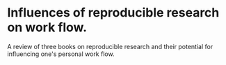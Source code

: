 # Influences of reproducible research on work flow. 

A review of three books on reproducible research and their potential for influencing one's personal work flow. 


